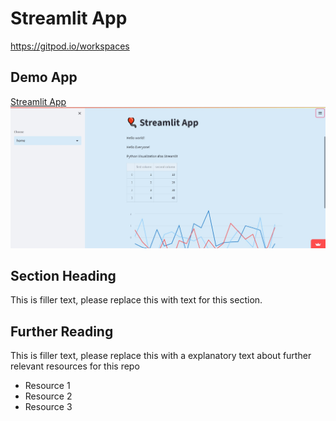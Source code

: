 # Streamlit App
https://gitpod.io/workspaces

## Demo App

[Streamlit App](https://sasikarn-pitpeng-streamlit-app-streamlit-app-7cepdx.streamlitapp.com/)
![image](messageImage_1706149877699.jpg)


<!-- Dashboard Link: https://sasikarn-pitpeng-streamlit-app-streamlit-app-7cepdx.streamlitapp.com/ -->
## Section Heading

This is filler text, please replace this with text for this section.

## Further Reading

This is filler text, please replace this with a explanatory text about further relevant resources for this repo
- Resource 1
- Resource 2
- Resource 3
